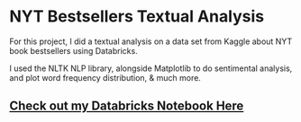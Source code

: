 # NYT Bestsellers Textual Analysis

For this project, I did a textual analysis on a data set from Kaggle about NYT book bestsellers using Databricks. 

I used the NLTK NLP library, alongside Matplotlib to do sentimental analysis, and plot word frequency distribution, & much more.

## <a href= "https://databricks-prod-cloudfront.cloud.databricks.com/public/4027ec902e239c93eaaa8714f173bcfc/6685960649076912/983728187011459/7028871264462805/latest.html">Check out my Databricks Notebook Here</a>
